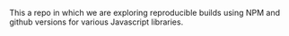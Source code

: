 This a repo in which we are exploring reproducible builds using NPM and github versions for various Javascript libraries.
